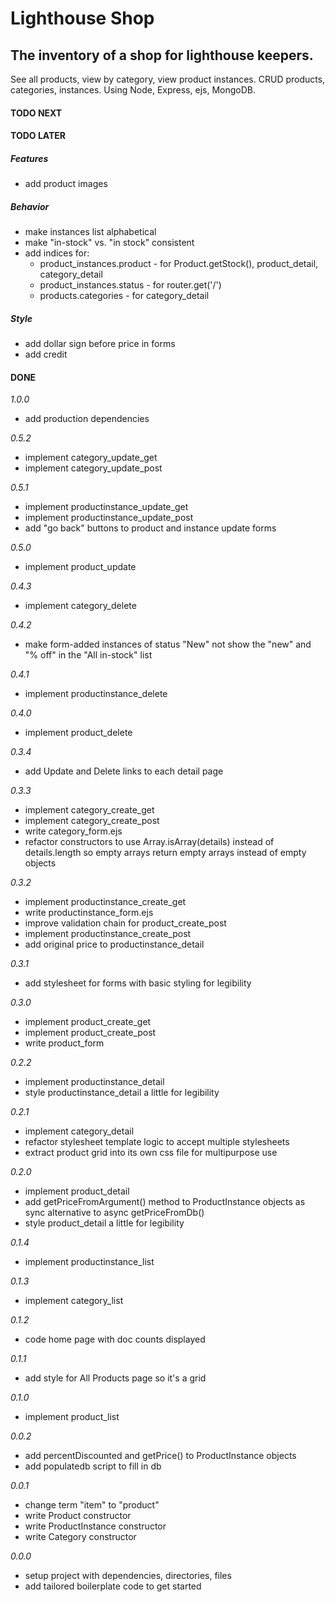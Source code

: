 # Lighthouse Shop

## The inventory of a shop for lighthouse keepers.

See all products, view by category, view product instances. CRUD products, categories, instances. Using Node, Express, ejs, MongoDB.

#### TODO NEXT

#### TODO LATER

##### Features

- add product images

##### Behavior

- make instances list alphabetical
- make "in-stock" vs. "in stock" consistent
- add indices for:
  - product_instances.product - for Product.getStock(), product_detail, category_detail
  - product_instances.status - for router.get('/')
  - products.categories - for category_detail

##### Style

- add dollar sign before price in forms
- add credit

#### DONE

_1.0.0_

- add production dependencies

_0.5.2_

- implement category_update_get
- implement category_update_post

_0.5.1_

- implement productinstance_update_get
- implement productinstance_update_post
- add "go back" buttons to product and instance update forms

_0.5.0_

- implement product_update

_0.4.3_

- implement category_delete

_0.4.2_

- make form-added instances of status "New" not show the "new" and "% off" in the "All in-stock" list

_0.4.1_

- implement productinstance_delete

_0.4.0_

- implement product_delete

_0.3.4_

- add Update and Delete links to each detail page

_0.3.3_

- implement category_create_get
- implement category_create_post
- write category_form.ejs
- refactor constructors to use Array.isArray(details) instead of details.length so empty arrays return empty arrays instead of empty objects

_0.3.2_

- implement productinstance_create_get
- write productinstance_form.ejs
- improve validation chain for product_create_post
- implement productinstance_create_post
- add original price to productinstance_detail

_0.3.1_

- add stylesheet for forms with basic styling for legibility

_0.3.0_

- implement product_create_get
- implement product_create_post
- write product_form

_0.2.2_

- implement productinstance_detail
- style productinstance_detail a little for legibility

_0.2.1_

- implement category_detail
- refactor stylesheet template logic to accept multiple stylesheets
- extract product grid into its own css file for multipurpose use

_0.2.0_

- implement product_detail
- add getPriceFromArgument() method to ProductInstance objects as sync alternative to async getPriceFromDb()
- style product_detail a little for legibility

_0.1.4_

- implement productinstance_list

_0.1.3_

- implement category_list

_0.1.2_

- code home page with doc counts displayed

_0.1.1_

- add style for All Products page so it's a grid

_0.1.0_

- implement product_list

_0.0.2_

- add percentDiscounted and getPrice() to ProductInstance objects
- add populatedb script to fill in db

_0.0.1_

- change term "item" to "product"
- write Product constructor
- write ProductInstance constructor
- write Category constructor

_0.0.0_

- setup project with dependencies, directories, files
- add tailored boilerplate code to get started
